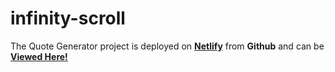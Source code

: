# infinity-scroll

The Quote Generator project is deployed on [**Netlify**](https://www.netlify.com/) from **Github** and can be [__Viewed Here!__](https://affectionate-noether-8b8085.netlify.app
)

